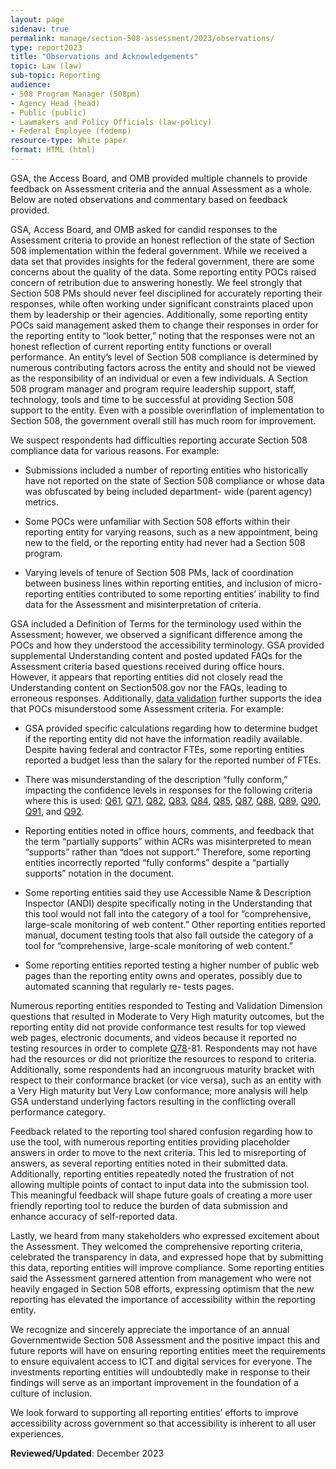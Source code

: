 ```yaml
---
layout: page
sidenav: true
permalink: manage/section-508-assessment/2023/observations/
type: report2023
title: "Observations and Acknowledgements"
topic: Law (law)
sub-topic: Reporting
audience:
- 508 Program Manager (508pm)
- Agency Head (head)
- Public (public)
- Lawmakers and Policy Officials (law-policy)
- Federal Employee (fedemp)
resource-type: White paper
format: HTML (html)
---
```

GSA, the Access Board, and OMB provided multiple channels to provide feedback on Assessment criteria and the annual Assessment as a whole. Below are noted observations and commentary based on feedback provided.

GSA, Access Board, and OMB asked for candid responses to the Assessment criteria to provide an honest reflection of the state of Section 508 implementation within the federal government. While we received a data set that provides insights for the federal government, there are some concerns about the quality of the data. Some reporting entity POCs raised concern of retribution due to answering honestly. We feel strongly that Section 508 PMs should never feel disciplined for accurately reporting their responses, while often working under significant constraints placed upon them by leadership or their agencies. Additionally, some reporting entity POCs said management asked them to change their responses in order for the reporting entity to “look better,” noting that the responses were not an honest reflection of current reporting entity functions or overall performance. An entity’s level of Section 508 compliance is determined by numerous contributing factors across the entity and should not be viewed as the responsibility of an individual or even a few individuals. A Section 508 program manager and program require leadership support, staff, technology, tools and time to be successful at providing Section 508 support to the entity. Even with a possible overinflation of implementation to Section 508, the government overall still has much room for improvement.

We suspect respondents had difficulties reporting accurate Section 508 compliance data for various reasons. For example:

* Submissions included a number of reporting entities who historically have not reported on the state of Section 508 compliance or whose data was obfuscated by being included department- wide (parent agency) metrics.

* Some POCs were unfamiliar with Section 508 efforts within their reporting entity for varying reasons, such as a new appointment, being new to the field, or the reporting entity had never had a Section 508 program.

* Varying levels of tenure of Section 508 PMs, lack of coordination between business lines within reporting entities, and inclusion of micro-reporting entities contributed to some reporting entities’ inability to find data for the Assessment and misinterpretation of criteria.

GSA included a Definition of Terms for the terminology used within the Assessment; however, we observed a significant difference among the POCs and how they understood the accessibility terminology. GSA provided supplemental Understanding content and posted updated FAQs for the Assessment criteria based questions received during office hours. However, it appears that reporting entities did not closely read the Understanding content on Section508.gov nor the FAQs, leading to erroneous responses. Additionally, [data validation]({{site.baseurl}}/manage/section-508-assessment/2023/appendix-c-methods/#data-validation) further supports the idea that POCs misunderstood some Assessment criteria. For example:

* GSA provided specific calculations regarding how to determine budget if the reporting entity did not have the information readily available. Despite having federal and contractor FTEs, some reporting entities reported a budget less than the salary for the reported number of FTEs.

* There was misunderstanding of the description “fully conform,” impacting the confidence levels in responses for the following criteria where this is used: <a href='{{site.baseurl}}/manage/section-508-assessment/criteria-10/#q61'>Q61</a>, <a href='{{site.baseurl}}/manage/section-508-assessment/criteria-11/#q71'>Q71</a>, <a href='{{site.baseurl}}/manage/section-508-assessment/criteria-11/#q82'>Q82</a>, <a href='{{site.baseurl}}/manage/section-508-assessment/criteria-11/#q83'>Q83</a>, <a href='{{site.baseurl}}/manage/section-508-assessment/criteria-11/#q84'>Q84</a>, <a href='{{site.baseurl}}/manage/section-508-assessment/criteria-11/#q85'>Q85</a>, <a href='{{site.baseurl}}/manage/section-508-assessment/criteria-11/#q87'>Q87</a>, <a href='{{site.baseurl}}/manage/section-508-assessment/criteria-11/#q88'>Q88</a>, <a href='{{site.baseurl}}/manage/section-508-assessment/criteria-11/#q89'>Q89</a>, <a href='{{site.baseurl}}/manage/section-508-assessment/criteria-11/#q90'>Q90</a>, <a href='{{site.baseurl}}/manage/section-508-assessment/criteria-11/#q91'>Q91</a>, and <a href='{{site.baseurl}}/manage/section-508-assessment/criteria-11/#q92'>Q92</a>.

* Reporting entities noted in office hours, comments, and feedback that the term “partially supports” within ACRs was misinterpreted to mean “supports” rather than “does not support.” Therefore, some reporting entities incorrectly reported “fully conforms” despite a “partially supports” notation in the document.

* Some reporting entities said they use Accessible Name & Description Inspector (ANDI) despite specifically noting in the Understanding that this tool would not fall into the category of a tool for “comprehensive, large-scale monitoring of web content.” Other reporting entities reported manual, document testing tools that also fall outside the category of a tool for “comprehensive, large-scale monitoring of web content.”

* Some reporting entities reported testing a higher number of public web pages than the reporting entity owns and operates, possibly due to automated scanning that regularly re- tests pages.

Numerous reporting entities responded to Testing and Validation Dimension questions that resulted in Moderate to Very High maturity outcomes, but the reporting entity did not provide conformance test results for top viewed web pages, electronic documents, and videos because it reported no testing resources in order to complete <a href='{{site.baseurl}}/manage/section-508-assessment/criteria-11/#q78'>Q78</a>-81. Respondents may not have had the resources or did not prioritize the resources to respond to criteria. Additionally, some respondents had an incongruous maturity bracket with respect to their conformance bracket (or vice versa), such as an entity with a Very High maturity but Very Low conformance; more analysis will help GSA understand underlying factors resulting in the conflicting overall performance category.

Feedback related to the reporting tool shared confusion regarding how to use the tool, with numerous reporting entities providing placeholder answers in order to move to the next criteria. This led to misreporting of answers, as several reporting entities noted in their submitted data. Additionally, reporting entities repeatedly noted the frustration of not allowing multiple points of contact to input data into the submission tool. This meaningful feedback will shape future goals of creating a more user friendly reporting tool to reduce the burden of data submission and enhance accuracy of self-reported data.

Lastly, we heard from many stakeholders who expressed excitement about the Assessment. They welcomed the comprehensive reporting criteria, celebrated the transparency in data, and expressed hope that by submitting this data, reporting entities will improve compliance. Some reporting entities said the Assessment garnered attention from management who were not heavily engaged in Section 508 efforts, expressing optimism that the new reporting has elevated the importance of accessibility within the reporting entity.

We recognize and sincerely appreciate the importance of an annual Governmentwide Section 508 Assessment and the positive impact this and future reports will have on ensuring reporting entities meet the requirements to ensure equivalent access to ICT and digital services for everyone. The investments reporting entities will undoubtedly make in response to their findings will serve as an important improvement in the foundation of a culture of inclusion.

We look forward to supporting all reporting entities’ efforts to improve accessibility across government so that accessibility is inherent to all user experiences.

**Reviewed/Updated**: December 2023